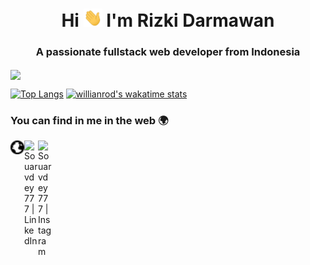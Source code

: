 
<h1 align="center">Hi  <img src="https://raw.githubusercontent.com/ABSphreak/ABSphreak/master/gifs/Hi.gif" width="30px"> I'm Rizki Darmawan</h1>
<h3 align="center">A passionate fullstack web developer from Indonesia</h3>


<a href="https://github.com/rizkidarmawan21">
  <img align="center" src="https://github-readme-stats.vercel.app/api?username=rizkidarmawan21&show_icons=true&hide_border=true&count_private=true&theme=radical" />
</a>

[![Top Langs](https://github-readme-stats.vercel.app/api/top-langs/?username=rizkidarmawan21&layout=compact&theme=radical)](https://github.com/rizkidarmawan21)
[![willianrod's wakatime stats](https://github-readme-stats.vercel.app/api/wakatime?username=rizkidarmawan21)](https://github.com/rizkidarmawan21)

### You can find in me in the web 🌍
[<img align="left" alt="Souarvdey777" width="22px" src="https://raw.githubusercontent.com/iconic/open-iconic/master/svg/globe.svg" />][website]
[<img align="left" alt="Souarvdey777 | LinkedIn" width="22px" src="https://cdn.jsdelivr.net/npm/simple-icons@v3/icons/linkedin.svg" />][linkedin]
[<img align="left" alt="Souarvdey777 | Instagram" width="22px" src="https://cdn.jsdelivr.net/npm/simple-icons@v3/icons/instagram.svg" />][instagram]


[website]: https://rizkidarmawan21.github.io/
[instagram]: https://www.instagram.com/rizkidarmawan_21/
[linkedin]: https://www.linkedin.com/in/rizki-darmawan-51b814220/
